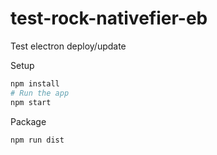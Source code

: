 # test-rock-nativefier-eb

Test electron deploy/update

Setup
```sh
npm install
# Run the app
npm start
```

Package
```sh
npm run dist
```

